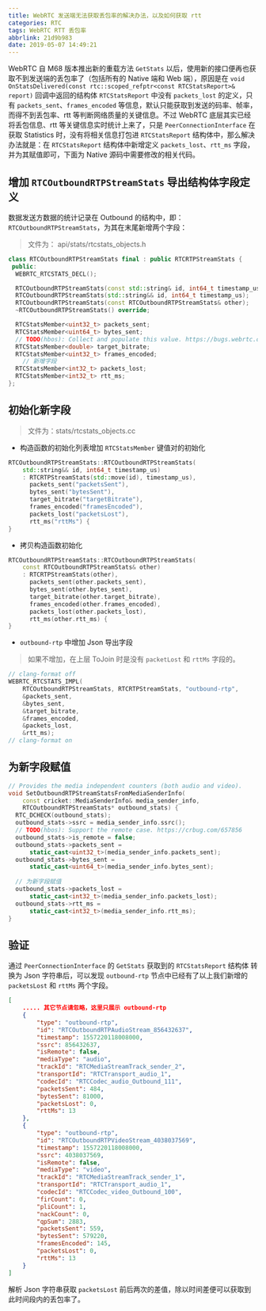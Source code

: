 ```yaml
---
title: WebRTC 发送端无法获取丢包率的解决办法，以及如何获取 rtt
categories: RTC
tags: WebRTC RTT 丢包率
abbrlink: 21d9b983
date: 2019-05-07 14:49:21
---
```


WebRTC 自 M68 版本推出新的重载方法 `GetStats` 以后，使用新的接口便再也获取不到发送端的丢包率了（包括所有的 Native 端和 Web 端），原因是在 `void OnStatsDelivered(const rtc::scoped_refptr<const RTCStatsReport>& report)` 回调中返回的结构体 `RTCStatsReport` 中没有 `packets_lost` 的定义，只有 `packets_sent`、`frames_encoded` 等信息，默认只能获取到发送的码率、帧率，而得不到丢包率、rtt 等判断网络质量的关键信息。不过 WebRTC 底层其实已经将丢包信息、rtt 等关键信息实时统计上来了，只是 `PeerConnectionInterface` 在获取 Statistics 时，没有将相关信息打包进 `RTCStatsReport` 结构体中，那么解决办法就是：在 `RTCStatsReport` 结构体中新增定义 `packets_lost`、`rtt_ms` 字段，并为其赋值即可，下面为 Native 源码中需要修改的相关代码。

<!--more-->

## 增加 `RTCOutboundRTPStreamStats` 导出结构体字段定义

数据发送方数据的统计记录在 Outbound 的结构中，即：`RTCOutboundRTPStreamStats`，为其在末尾新增两个字段：

> 文件为： api/stats/rtcstats_objects.h 

```c++
class RTCOutboundRTPStreamStats final : public RTCRTPStreamStats {
 public:
  WEBRTC_RTCSTATS_DECL();

  RTCOutboundRTPStreamStats(const std::string& id, int64_t timestamp_us);
  RTCOutboundRTPStreamStats(std::string&& id, int64_t timestamp_us);
  RTCOutboundRTPStreamStats(const RTCOutboundRTPStreamStats& other);
  ~RTCOutboundRTPStreamStats() override;

  RTCStatsMember<uint32_t> packets_sent;
  RTCStatsMember<uint64_t> bytes_sent;
  // TODO(hbos): Collect and populate this value. https://bugs.webrtc.org/7066
  RTCStatsMember<double> target_bitrate;
  RTCStatsMember<uint32_t> frames_encoded;
    // 新增字段
  RTCStatsMember<int32_t> packets_lost;
  RTCStatsMember<int32_t> rtt_ms;
};
```

## 初始化新字段

> 文件为：stats/rtcstats_objects.cc

- 构造函数的初始化列表增加 `RTCStatsMember` 键值对的初始化

```c++
RTCOutboundRTPStreamStats::RTCOutboundRTPStreamStats(
    std::string&& id, int64_t timestamp_us)
    : RTCRTPStreamStats(std::move(id), timestamp_us),
      packets_sent("packetsSent"),
      bytes_sent("bytesSent"),
      target_bitrate("targetBitrate"),
      frames_encoded("framesEncoded"),
      packets_lost("packetsLost"),
      rtt_ms("rttMs") {
}
```

- 拷贝构造函数初始化

```c++
RTCOutboundRTPStreamStats::RTCOutboundRTPStreamStats(
    const RTCOutboundRTPStreamStats& other)
    : RTCRTPStreamStats(other),
      packets_sent(other.packets_sent),
      bytes_sent(other.bytes_sent),
      target_bitrate(other.target_bitrate),
      frames_encoded(other.frames_encoded),
      packets_lost(other.packets_lost),
      rtt_ms(other.rtt_ms) {
}
```

- `outbound-rtp` 中增加 Json 导出字段

> 如果不增加，在上层 ToJoin 时是没有 `packetLost` 和 `rttMs` 字段的。

```c++
// clang-format off
WEBRTC_RTCSTATS_IMPL(
    RTCOutboundRTPStreamStats, RTCRTPStreamStats, "outbound-rtp",
    &packets_sent,
    &bytes_sent,
    &target_bitrate,
    &frames_encoded,
    &packets_lost,
    &rtt_ms);
// clang-format on
```

## 为新字段赋值

```c++
// Provides the media independent counters (both audio and video).
void SetOutboundRTPStreamStatsFromMediaSenderInfo(
    const cricket::MediaSenderInfo& media_sender_info,
    RTCOutboundRTPStreamStats* outbound_stats) {
  RTC_DCHECK(outbound_stats);
  outbound_stats->ssrc = media_sender_info.ssrc();
  // TODO(hbos): Support the remote case. https://crbug.com/657856
  outbound_stats->is_remote = false;
  outbound_stats->packets_sent =
      static_cast<uint32_t>(media_sender_info.packets_sent);
  outbound_stats->bytes_sent =
      static_cast<uint64_t>(media_sender_info.bytes_sent);
  
  // 为新字段赋值
  outbound_stats->packets_lost =
      static_cast<int32_t>(media_sender_info.packets_lost);
  outbound_stats->rtt_ms =
      static_cast<int32_t>(media_sender_info.rtt_ms);
}
```

## 验证

通过 `PeerConnectionInterface` 的 `GetStats` 获取到的 `RTCStatsReport` 结构体 转换为 Json 字符串后，可以发现 `outbound-rtp` 节点中已经有了以上我们新增的 `packetsLost` 和 `rttMs` 两个字段。

```json
[
    ..... 其它节点请忽略，这里只展示 outbound-rtp
    {
        "type": "outbound-rtp",
        "id": "RTCOutboundRTPAudioStream_856432637",
        "timestamp": 1557220118008000,
        "ssrc": 856432637,
        "isRemote": false,
        "mediaType": "audio",
        "trackId": "RTCMediaStreamTrack_sender_2",
        "transportId": "RTCTransport_audio_1",
        "codecId": "RTCCodec_audio_Outbound_111",
        "packetsSent": 484,
        "bytesSent": 81000,
        "packetsLost": 0,
        "rttMs": 13
    },
    {
        "type": "outbound-rtp",
        "id": "RTCOutboundRTPVideoStream_4038037569",
        "timestamp": 1557220118008000,
        "ssrc": 4038037569,
        "isRemote": false,
        "mediaType": "video",
        "trackId": "RTCMediaStreamTrack_sender_1",
        "transportId": "RTCTransport_audio_1",
        "codecId": "RTCCodec_video_Outbound_100",
        "firCount": 0,
        "pliCount": 1,
        "nackCount": 0,
        "qpSum": 2883,
        "packetsSent": 559,
        "bytesSent": 579220,
        "framesEncoded": 145,
        "packetsLost": 0,
        "rttMs": 13
    }
]
```

解析 Json 字符串获取 `packetsLost` 前后两次的差值，除以时间差便可以获取到此时间段内的丢包率了。

